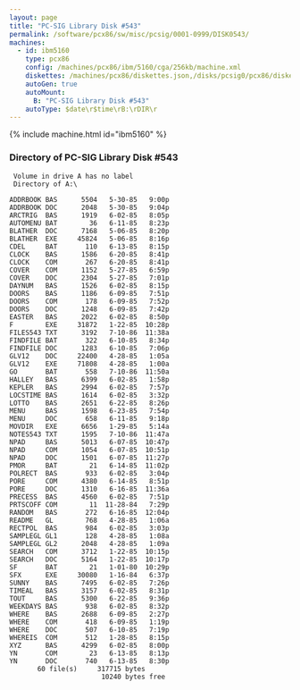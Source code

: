 ```yaml
---
layout: page
title: "PC-SIG Library Disk #543"
permalink: /software/pcx86/sw/misc/pcsig/0001-0999/DISK0543/
machines:
  - id: ibm5160
    type: pcx86
    config: /machines/pcx86/ibm/5160/cga/256kb/machine.xml
    diskettes: /machines/pcx86/diskettes.json,/disks/pcsig0/pcx86/diskettes.json
    autoGen: true
    autoMount:
      B: "PC-SIG Library Disk #543"
    autoType: $date\r$time\rB:\rDIR\r
---
```


{% include machine.html id="ibm5160" %}

### Directory of PC-SIG Library Disk #543

     Volume in drive A has no label
     Directory of A:\

    ADDRBOOK BAS      5504   5-30-85   9:00p
    ADDRBOOK DOC      2048   5-30-85   9:04p
    ARCTRIG  BAS      1919   6-02-85   8:05p
    AUTOMENU BAT        36   6-11-85   8:23p
    BLATHER  DOC      7168   5-06-85   8:20p
    BLATHER  EXE     45824   5-06-85   8:16p
    CDEL     BAT       110   6-13-85   8:15p
    CLOCK    BAS      1586   6-20-85   8:41p
    CLOCK    COM       267   6-20-85   8:41p
    COVER    COM      1152   5-27-85   6:59p
    COVER    DOC      2304   5-27-85   7:01p
    DAYNUM   BAS      1526   6-02-85   8:15p
    DOORS    BAS      1186   6-09-85   7:51p
    DOORS    COM       178   6-09-85   7:52p
    DOORS    DOC      1248   6-09-85   7:42p
    EASTER   BAS      2022   6-02-85   8:50p
    F        EXE     31872   1-22-85  10:28p
    FILES543 TXT      3192   7-10-86  11:38a
    FINDFILE BAT       322   6-10-85   8:34p
    FINDFILE DOC      1283   6-10-85   7:06p
    GLV12    DOC     22400   4-28-85   1:05a
    GLV12    EXE     71808   4-28-85   1:00a
    GO       BAT       558   7-10-86  11:50a
    HALLEY   BAS      6399   6-02-85   1:58p
    KEPLER   BAS      2994   6-02-85   7:57p
    LOCSTIME BAS      1614   6-02-85   3:32p
    LOTTO    BAS      2651   6-22-85   8:26p
    MENU     BAS      1598   6-23-85   7:54p
    MENU     DOC       658   6-11-85   9:18p
    MOVDIR   EXE      6656   1-29-85   5:14a
    NOTES543 TXT      1595   7-10-86  11:47a
    NPAD     BAS      5013   6-07-85  10:47p
    NPAD     COM      1054   6-07-85  10:51p
    NPAD     DOC      1501   6-07-85  11:27p
    PMOR     BAT        21   6-14-85  11:02p
    POLRECT  BAS       933   6-02-85   3:04p
    PORE     COM      4380   6-14-85   8:51p
    PORE     DOC      1310   6-16-85  11:36a
    PRECESS  BAS      4560   6-02-85   7:51p
    PRTSCOFF COM        11  11-28-84   7:29p
    RANDOM   BAS       272   6-16-85  12:04p
    README   GL        768   4-28-85   1:06a
    RECTPOL  BAS       984   6-02-85   3:03p
    SAMPLEGL GL1       128   4-28-85   1:08a
    SAMPLEGL GL2      2048   4-28-85   1:09a
    SEARCH   COM      3712   1-22-85  10:15p
    SEARCH   DOC      5164   1-22-85  10:17p
    SF       BAT        21   1-01-80  10:29p
    SFX      EXE     30080   1-16-84   6:37p
    SUNNY    BAS      7495   6-02-85   7:26p
    TIMEAL   BAS      3157   6-02-85   8:31p
    TOUT     BAS      5300   6-22-85   9:36p
    WEEKDAYS BAS       938   6-02-85   8:32p
    WHERE    BAS      2688   6-09-85   2:27p
    WHERE    COM       418   6-09-85   1:19p
    WHERE    DOC       507   6-10-85   7:19p
    WHEREIS  COM       512   1-28-85   8:15p
    XYZ      BAS      4299   6-02-85   8:00p
    YN       COM        23   6-13-85   8:13p
    YN       DOC       740   6-13-85   8:30p
           60 file(s)     317715 bytes
                           10240 bytes free
